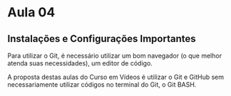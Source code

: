 # Aula 04
## Instalações e Configurações Importantes

Para utilizar o Git, é necessário utilizar um bom navegador (o que melhor atenda suas necessidades), um editor de código.

A proposta destas aulas do Curso em Vídeos é utilizar o Git e GitHub sem necessariamente utilizar códigos no terminal do Git, o Git BASH.